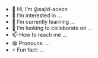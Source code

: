 - 👋 Hi, I’m @sajid-aceon
- 👀 I’m interested in ...
- 🌱 I’m currently learning ...
- 💞️ I’m looking to collaborate on ...
- 📫 How to reach me ...
- 😄 Pronouns: ...
- ⚡ Fun fact: ...

<!---
sajid-aceon/sajid-aceon is a ✨ special ✨ repository because its `README.md` (this file) appears on your GitHub profile.
You can click the Preview link to take a look at your changes.
--->
